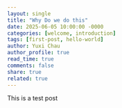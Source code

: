 ```yaml
---
layout: single
title: "Why Do we do this"
date: 2025-06-05 10:00:00 -0000
categories: [welcome, introduction]
tags: [first-post, hello-world]
author: Yuxi Chau
author_profile: true
read_time: true
comments: false
share: true
related: true
---
```


This is a test post